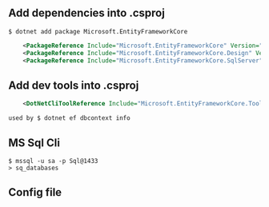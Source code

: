 ## Add dependencies into .csproj

    $ dotnet add package Microsoft.EntityFrameworkCore

```xml
    <PackageReference Include="Microsoft.EntityFrameworkCore" Version="1.1.1" />
    <PackageReference Include="Microsoft.EntityFrameworkCore.Design" Version="1.1.1" />
    <PackageReference Include="Microsoft.EntityFrameworkCore.SqlServer" Version= "1.1.1"/>
```

## Add dev tools into .csproj
```xml
    <DotNetCliToolReference Include="Microsoft.EntityFrameworkCore.Tools.DotNet" Version="1.0.0" />
```
    used by $ dotnet ef dbcontext info

## MS Sql Cli
    $ mssql -u sa -p Sql@1433
    > sq_databases
    
    
## Config file


